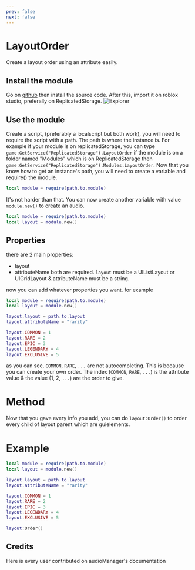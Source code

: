 ```yaml
---
prev: false
next: false
---
```


# LayoutOrder

<Badge type="info" text="Module"/> <Badge type="info" text="Oriented Object Programing"/>

Create a layout order using an attribute easily.

## Install the module

Go on [github](https://github.com/AmberDevelopmentTeam/Randomizer) then install the source code. After this, import it on roblox studio, preferally on ReplicatedStorage.
![Explorer](https://cdn.discordapp.com/attachments/1165770364903768147/1167442877673119835/image.png?ex=654e24e8&is=653bafe8&hm=5efa6127ee526436913d8d35e0f98e6d64c35d8d2e5c30409adb8591a22db25b&)

## Use the module

Create a script, (preferably a localscript but both work), you will need to require the script with a path. The path is where the instance is. For example if your module is on replicatedStorage, you can type `game:GetService("ReplicatedStorage").LayoutOrder` if the module is on a folder named "Modules" which is on ReplicatedStorage then `game:GetService("ReplicatedStorage").Modules.LayoutOrder`. Now that you know how to get an instance's path, you will need to create a variable and require() the module.

```lua
local module = require(path.to.module)
```

It's not harder than that. You can now create another variable with value `module.new()` to create an audio.

```lua
local module = require(path.to.module)
local layout = module.new()
```

## Properties

there are 2 main properties:

- layout
- attributeName
  both are required. `layout` must be a UIListLayout or UIGridLayout & attributeName must be a string.

now you can add whatever properties you want. for example

```lua
local module = require(path.to.module)
local layout = module.new()

layout.layout = path.to.layout
layout.attributeName = "rarity"

layout.COMMON = 1
layout.RARE = 2
layout.EPIC = 3
layout.LEGENDARY = 4
layout.EXCLUSIVE = 5
```

as you can see, `COMMON`, `RARE`, `...` are not autocompleting. This is because you can create your own order. The index (`COMMON`, `RARE`, `...`) is the attribute value & the value (1, 2, `...`) are the order to give.

# Method

Now that you gave every info you add, you can do `layout:Order()` to order every child of layout parent which are guielements.

# Example

```lua
local module = require(path.to.module)
local layout = module.new()

layout.layout = path.to.layout
layout.attributeName = "rarity"

layout.COMMON = 1
layout.RARE = 2
layout.EPIC = 3
layout.LEGENDARY = 4
layout.EXCLUSIVE = 5

layout:Order()
```

## Credits

<script setup>
import { VPTeamMembers } from 'vitepress/theme'

const members = [
  {
    avatar: 'https://cdn.discordapp.com/attachments/1165770364903768147/1165788147062415520/Pcoi94ProfilPhoto.png?ex=65481fd1&is=6535aad1&hm=f2a372c6b9426f5ccb6ca47395fd1d28941a8707d229152d3196663c517fe788&',
    name: 'Pcoi94',
    title: 'Owner',
    links: [
      { icon: 'github', link: 'https://github.com/Pcoi94' },
      { icon: 'discord', link: 'https://pcoiscript.xyz/discord/' }
    ]
  },

    {
    avatar: 'https://cdn.discordapp.com/attachments/1098339231451074670/1166142324695380079/5fda323289ad8d521aa5c6a6e3ea938b.jpg?ex=654969ac&is=6536f4ac&hm=3814ab4c5b7585d68ab15eb9070dcabad19ca740e1386e84d07bc90e762a06e0&',
    name: 'Natzu',
    title: 'Tester',
    links: [
      { icon: 'youtube', link: 'https://www.youtube.com/@NatzuOff/videos' },
      { icon: 'discord', link: 'https://discord.com/users/614752212752793610' }
    ]
  },
]
</script>

Here is every user contributed on audioManager's documentation
<VPTeamMembers size="small" :members="members" />
